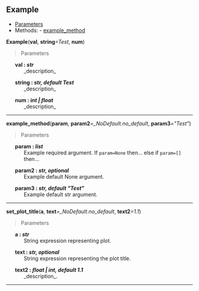 ## Example

- [Parameters](#Example)
- Methods: - [example_method](#example-method)

<strong id='Example'>Example</strong>(<b>val</b>, <b>string</b><i>=Test</i>, <b>num</b>)

> Parameters

<ul style='list-style: none'>
	<li id='Example-val'>
		<b>val : <i>str</i></b>
		<ul style='list-style: none'>
			<li id='Example-val-description'>_description_</li>
		</ul>
	</li>
</ul>
<ul style='list-style: none'>
	<li id='Example-string'>
		<b>string : <i>str, default Test</i></b>
		<ul style='list-style: none'>
			<li id='Example-string-description'>_description_</li>
		</ul>
	</li>
</ul>
<ul style='list-style: none'>
	<li id='Example-num'>
		<b>num : <i>int | float</i></b>
		<ul style='list-style: none'>
			<li id='Example-num-description'>_description_</li>
		</ul>
	</li>
</ul>

<hr>
<strong id='example-method'>example_method</strong>(<b>param</b>, <b>param2</b><i>=_NoDefault.no_default</i>, <b>param3</b><i>="Test"</i>)

> Parameters

<ul style='list-style: none'>
	<li id='example_method-param'>
		<b>param : <i>list</i></b>
		<ul style='list-style: none'>
			<li id='example_method-param-description'>Example required argument. If <code>param=None</code> then... else if <code>param=[]</code> then...</li>
		</ul>
	</li>
</ul>
<ul style='list-style: none'>
	<li id='example_method-param2'>
		<b>param2 : <i>str, optional</i></b>
		<ul style='list-style: none'>
			<li id='example_method-param2-description'>Example default None argument.</li>
		</ul>
	</li>
</ul>
<ul style='list-style: none'>
	<li id='example_method-param3'>
		<b>param3 : <i>str, default "Test"</i></b>
		<ul style='list-style: none'>
			<li id='example_method-param3-description'>Example default str argument.</li>
		</ul>
	</li>
</ul>

<hr>

<strong id='set-plot-title'>set_plot_title</strong>(<b>a</b>, <b>text</b><i>=\_NoDefault.no_default</i>, <b>text2</b><i>=1.1</i>)

> Parameters

<ul style='list-style: none'>
	<li id='set_plot_title-a'>
		<b>a : <i>str</i></b>
		<ul style='list-style: none'>
			<li id='set_plot_title-a-description'>String expression representing plot.</li>
		</ul>
	</li>
</ul>
<ul style='list-style: none'>
	<li id='set_plot_title-text'>
		<b>text : <i>str, optional</i></b>
		<ul style='list-style: none'>
			<li id='set_plot_title-text-description'>String expression representing the plot title.</li>
		</ul>
	</li>
</ul>
<ul style='list-style: none'>
	<li id='set_plot_title-text2'>
		<b>text2 : <i>float | int, default 1.1</i></b>
		<ul style='list-style: none'>
			<li id='set_plot_title-text2-description'>_description_.</li>
		</ul>
</ul>
<hr>
